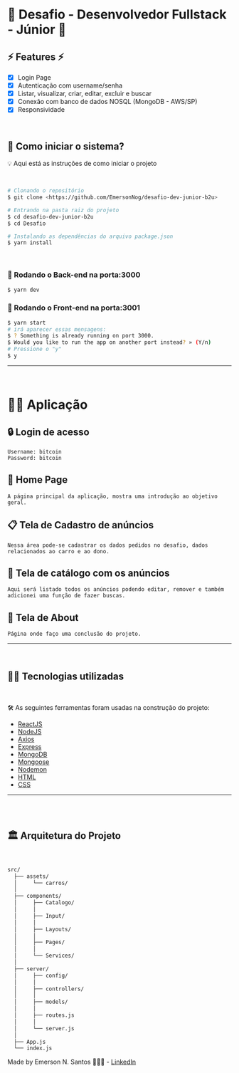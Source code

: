 <h1>📢 Desafio - Desenvolvedor Fullstack - Júnior 📢</h1>

## ⚡ Features ⚡

- [x] Login Page 
- [x] Autenticação com username/senha
- [x] Listar, visualizar, criar, editar, excluir e buscar
- [x] Conexão com banco de dados NOSQL (MongoDB - AWS/SP)
- [x] Responsividade

<br/>

## 🤔 Como iniciar o sistema?
<p>💡 Aqui está as instruções de como iniciar o projeto</p>

<br/>

```bash
# Clonando o repositório
$ git clone <https://github.com/EmersonNog/desafio-dev-junior-b2u>

# Entrando na pasta raiz do projeto
$ cd desafio-dev-junior-b2u
$ cd Desafio

# Instalando as dependências do arquivo package.json
$ yarn install
```
<br/>

### 🎲 Rodando o Back-end na porta:3000
```bash
$ yarn dev
```

### 🎲 Rodando o Front-end na porta:3001
```bash
$ yarn start
# irá aparecer essas mensagens:
$ ? Something is already running on port 3000.
$ Would you like to run the app on another port instead? » (Y/n)
# Pressione o "y"
$ y
```

---
</br>

# 🕵🏻 Aplicação

## 🔒 Login de acesso

```
Username: bitcoin
Password: bitcoin
```

## 🏡 Home Page
```
A página principal da aplicação, mostra uma introdução ao objetivo geral.
```

## 📋 Tela de Cadastro de anúncios
```
Nessa área pode-se cadastrar os dados pedidos no desafio, dados relacionados ao carro e ao dono.
```

## 📰 Tela de catálogo com os anúncios
```
Aqui será listado todos os anúncios podendo editar, remover e também adicionei uma função de fazer buscas.
```

## 📜 Tela de About
```
Página onde faço uma conclusão do projeto.
```

---
</br>

## 👨‍💻 Tecnologias utilizadas
<br/>

🛠️ As seguintes ferramentas foram usadas na construção do projeto:

- [ReactJS](https://pt-br.reactjs.org/)
- [NodeJS](https://nodejs.org/en/)
- [Axios](https://axios-http.com/ptbr/docs/intro)
- [Express](https://expressjs.com/pt-br/)
- [MongoDB](https://www.mongodb.com/)
- [Mongoose](https://mongoosejs.com/)
- [Nodemon](https://nodemon.io/)
- [HTML](https://developer.mozilla.org/pt-BR/docs/Web/HTML)
- [CSS](https://developer.mozilla.org/pt-BR/docs/Web/CSS)

---

<br/>
<br/>

## 🏛️ Arquitetura do Projeto

<br/>

```markdown
src/
  ├── assets/
  │     └── carros/
  │
  ├── components/
  │     ├── Catalogo/
  │     │    
  │     ├── Input/
  │     │
  │     ├── Layouts/
  │     │
  │     ├── Pages/
  │     │    
  │     └── Services/
  │
  ├── server/
  │     ├── config/
  │     │
  │     ├── controllers/
  │     │
  │     ├── models/
  │     │
  │     ├── routes.js
  │     │
  │     └── server.js
  │     
  ├── App.js
  └── index.js
```

Made by Emerson N. Santos 👨🏼‍💻 - [LinkedIn](https://www.linkedin.com/in/noggueira)
